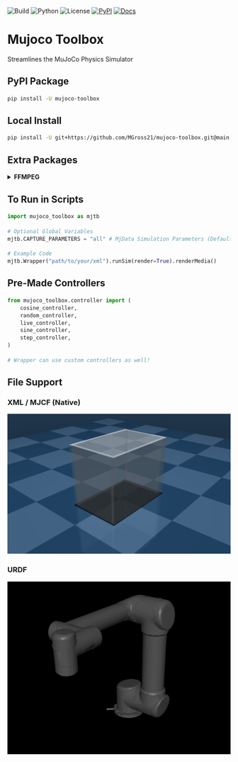 ![Build](https://github.com/MGross21/mujoco-toolbox/actions/workflows/ci.yml/badge.svg)
![Python](https://img.shields.io/badge/python-3.10%20|%203.11%20|%203.12%20|%203.13-blue)
![License](https://img.shields.io/github/license/MGross21/mujoco-toolbox)
[![PyPI](https://github.com/MGross21/mujoco-toolbox/actions/workflows/publish.yml/badge.svg)](https://github.com/MGross21/mujoco-toolbox/actions/workflows/publish.yml)
[![Docs](https://github.com/MGross21/mujoco-toolbox/actions/workflows/docs.yml/badge.svg)](https://github.com/MGross21/mujoco-toolbox/actions/workflows/docs.yml)

# Mujoco Toolbox

Streamlines the MuJoCo Physics Simulator

## PyPI Package

```bash
pip install -U mujoco-toolbox
```

## Local Install

```bash
pip install -U git+https://github.com/MGross21/mujoco-toolbox.git@main
```

## Extra Packages

<details>
<summary><b>FFMPEG</b></summary>

</br>

*Required for [mediapy](https://google.github.io/mediapy/mediapy.html) dependency*

**Windows**

```bash
winget install ffmpeg
ffmpeg -version
```

**Linux**

```bash
sudo apt update && sudo apt install ffmpeg
ffmpeg -version
```

**MacOS**

*Using Homebrew*

```bash
brew install ffmpeg
ffmpeg -version
```

*Using MacPorts*

```bash
sudo port install ffmpeg
ffmpeg -version
```

</details>

## To Run in Scripts

```python
import mujoco_toolbox as mjtb

# Optional Global Variables
mjtb.CAPTURE_PARAMETERS = "all" # MjData Simulation Parameters (Default = ['time', 'qpos', 'qvel', 'act', 'qacc', 'xpos', 'xquat', 'xmat', 'ctrl', 'sensordata']) 

# Example Code
mjtb.Wrapper("path/to/your/xml").runSim(render=True).renderMedia()
```

## Pre-Made Controllers

```python
from mujoco_toolbox.controller import (
    cosine_controller,
    random_controller,
    live_controller,
    sine_controller,
    step_controller,
)

# Wrapper can use custom controllers as well!
```

## File Support

### XML / MJCF (Native)

![Glovebox](assets/images/glovebox_sample.png)

### URDF

![UR5](assets/images/ur5_render_no_gui.png)